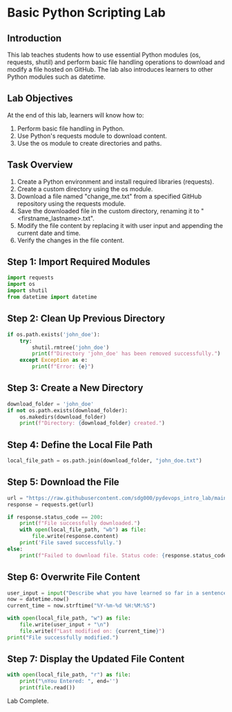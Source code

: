 # Basic Python Scripting Lab

## Introduction
This lab teaches students how to use essential Python modules (os, requests, shutil) and perform basic file handling operations to download and modify a file hosted on GitHub. The lab also introduces learners to other Python modules such as datetime.

## Lab Objectives
At the end of this lab, learners will know how to:
1. Perform basic file handling in Python.
2. Use Python's requests module to download content.
3. Use the os module to create directories and paths.

## Task Overview
1. Create a Python environment and install required libraries (requests).
2. Create a custom directory using the os module.
3. Download a file named "change_me.txt" from a specified GitHub repository using the requests module.
4. Save the downloaded file in the custom directory, renaming it to "<firstname_lastname>.txt".
5. Modify the file content by replacing it with user input and appending the current date and time.
6. Verify the changes in the file content.

## Step 1: Import Required Modules
```python
import requests
import os
import shutil
from datetime import datetime
```

## Step 2: Clean Up Previous Directory
```python
if os.path.exists('john_doe'):
    try:
        shutil.rmtree('john_doe')
        print(f"Directory 'john_doe' has been removed successfully.")
    except Exception as e:
        print(f"Error: {e}")
```

## Step 3: Create a New Directory
```python
download_folder = 'john_doe'
if not os.path.exists(download_folder):
    os.makedirs(download_folder)
    print(f"Directory: {download_folder} created.")
```

## Step 4: Define the Local File Path
```python
local_file_path = os.path.join(download_folder, "john_doe.txt")
```

## Step 5: Download the File
```python
url = "https://raw.githubusercontent.com/sdg000/pydevops_intro_lab/main/change_me.txt"
response = requests.get(url)

if response.status_code == 200:
    print(f"File successfully downloaded.")
    with open(local_file_path, "wb") as file:
        file.write(response.content)
    print('File saved successfully.')
else:
    print(f"Failed to download file. Status code: {response.status_code}")
```

## Step 6: Overwrite File Content
```python
user_input = input("Describe what you have learned so far in a sentence: ")
now = datetime.now()
current_time = now.strftime("%Y-%m-%d %H:%M:%S")

with open(local_file_path, "w") as file:
    file.write(user_input + "\n")
    file.write(f"Last modified on: {current_time}")
print("File successfully modified.")
```

## Step 7: Display the Updated File Content
```python
with open(local_file_path, "r") as file:
    print("\nYou Entered: ", end='')
    print(file.read())
```

Lab Complete.
